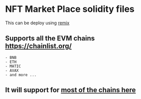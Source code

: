 # NFT Market Place solidity files

This can be deploy using [remix](https://remix.ethereum.org/)

## Supports all the EVM chains https://chainlist.org/

    - BNB
    - ETH
    - MATIC
    - AVAX
    - and more ...

## It will support for [most of the chains here](https://chainlist.org/)
